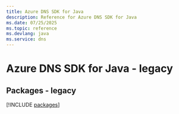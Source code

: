 ```yaml
---
title: Azure DNS SDK for Java
description: Reference for Azure DNS SDK for Java
ms.date: 07/25/2025
ms.topic: reference
ms.devlang: java
ms.service: dns
---
```

# Azure DNS SDK for Java - legacy
## Packages - legacy
[!INCLUDE [packages](dns-index.md)]